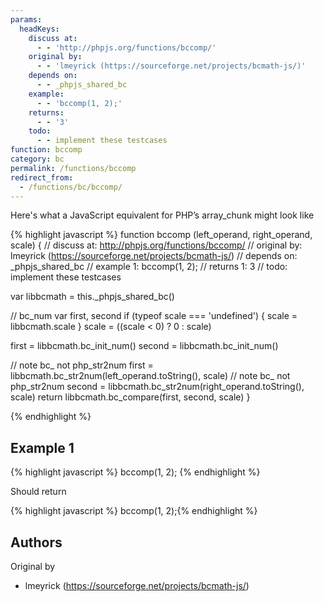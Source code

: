 ```yaml
---
params:
  headKeys:
    discuss at:
      - - 'http://phpjs.org/functions/bccomp/'
    original by:
      - - 'lmeyrick (https://sourceforge.net/projects/bcmath-js/)'
    depends on:
      - - _phpjs_shared_bc
    example:
      - - 'bccomp(1, 2);'
    returns:
      - - '3'
    todo:
      - - implement these testcases
function: bccomp
category: bc
permalink: /functions/bccomp
redirect_from:
  - /functions/bc/bccomp/
---
```


<!-- WARNING! This file is auto generated by `npm run web:inject`, do not edit by hand -->

Here's what a JavaScript equivalent for PHP’s array_chunk might look like

{% highlight javascript %}
function bccomp (left_operand, right_operand, scale) {
  //  discuss at: http://phpjs.org/functions/bccomp/
  // original by: lmeyrick (https://sourceforge.net/projects/bcmath-js/)
  //  depends on: _phpjs_shared_bc
  //   example 1: bccomp(1, 2);
  //   returns 1: 3
  //        todo: implement these testcases

  var libbcmath = this._phpjs_shared_bc()

  // bc_num
  var first, second
  if (typeof scale === 'undefined') {
    scale = libbcmath.scale
  }
  scale = ((scale < 0) ? 0 : scale)

  first = libbcmath.bc_init_num()
  second = libbcmath.bc_init_num()

  // note bc_ not php_str2num
  first = libbcmath.bc_str2num(left_operand.toString(), scale)
  // note bc_ not php_str2num
  second = libbcmath.bc_str2num(right_operand.toString(), scale)
  return libbcmath.bc_compare(first, second, scale)
}

{% endhighlight %}

## Example 1

{% highlight javascript %}
bccomp(1, 2);
{% endhighlight %}

Should return

{% highlight javascript %}
bccomp(1, 2);{% endhighlight %}


## Authors


Original by

- lmeyrick (https://sourceforge.net/projects/bcmath-js/)

